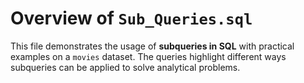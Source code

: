 # Overview of `Sub_Queries.sql`

This file demonstrates the usage of **subqueries in SQL** with practical examples on a `movies` dataset. The queries highlight different ways subqueries can be applied to solve analytical problems.
